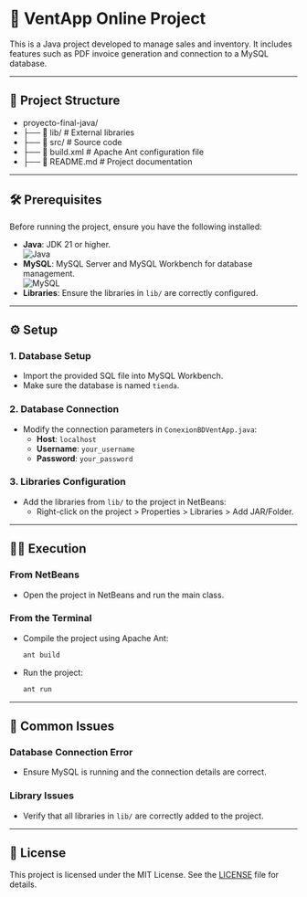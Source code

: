 # 🛒 VentApp Online Project

This is a Java project developed to manage sales and inventory. It includes features such as PDF invoice generation and connection to a MySQL database.

---

## 🚀 Project Structure
- proyecto-final-java/
- ├── 📁 lib/ # External libraries
- ├── 📁 src/ # Source code
- ├── 📄 build.xml # Apache Ant configuration file
- ├── 📄 README.md # Project documentation


---

## 🛠️ Prerequisites

Before running the project, ensure you have the following installed:

- **Java**: JDK 21 or higher.  
  ![Java](https://img.shields.io/badge/Java-21-orange?logo=java)
- **MySQL**: MySQL Server and MySQL Workbench for database management.  
  ![MySQL](https://img.shields.io/badge/MySQL-8.0-blue?logo=mysql)
- **Libraries**: Ensure the libraries in `lib/` are correctly configured.

---

## ⚙️ Setup

### 1. **Database Setup**
   - Import the provided SQL file into MySQL Workbench.
   - Make sure the database is named `tienda`.

### 2. **Database Connection**
   - Modify the connection parameters in `ConexionBDVentApp.java`:
     - **Host**: `localhost`
     - **Username**: `your_username`
     - **Password**: `your_password`

### 3. **Libraries Configuration**
   - Add the libraries from `lib/` to the project in NetBeans:
     - Right-click on the project > Properties > Libraries > Add JAR/Folder.

---

## 🏃‍♂️ Execution

### **From NetBeans**
   - Open the project in NetBeans and run the main class.

### **From the Terminal**
   - Compile the project using Apache Ant:
     ```bash
     ant build
     ```
   - Run the project:
     ```bash
     ant run
     ```

---

## 🚨 Common Issues

### **Database Connection Error**
   - Ensure MySQL is running and the connection details are correct.

### **Library Issues**
   - Verify that all libraries in `lib/` are correctly added to the project.

---

## 📜 License

This project is licensed under the MIT License. See the [LICENSE](LICENSE) file for details.

